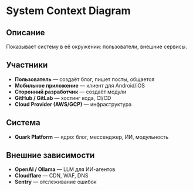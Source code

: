 ﻿# System Context Diagram

## Описание
Показывает систему в её окружении: пользователи, внешние сервисы.

## Участники
- **Пользователь** — создаёт блог, пишет посты, общается
- **Мобильное приложение** — клиент для Android/iOS
- **Сторонний разработчик** — создаёт модули
- **GitHub / GitLab** — хостинг кода, CI/CD
- **Cloud Provider (AWS/GCP)** — инфраструктура

## Система
- **Quark Platform** — ядро: блог, мессенджер, ИИ, модульность

## Внешние зависимости
- **OpenAI / Ollama** — LLM для ИИ-агентов
- **Cloudflare** — CDN, WAF, DNS
- **Sentry** — отслеживание ошибок